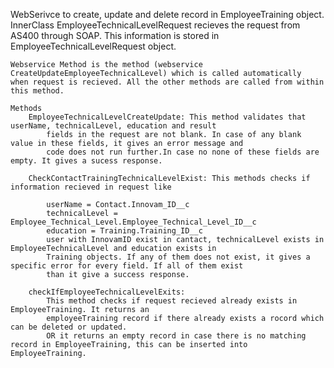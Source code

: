  WebSerivce to create, update and delete record in EmployeeTraining object.
    InnerClass EmployeeTechnicalLevelRequest recieves the request from AS400 through SOAP. 
    This information is stored in EmployeeTechnicalLevelRequest object.

    
    Webservice Method is the method (webservice CreateUpdateEmployeeTechnicalLevel) which is called automatically 
    when request is recieved. All the other methods are called from within this method.

    Methods
        EmployeeTechnicalLevelCreateUpdate: This method validates that userName, technicalLevel, education and result
            fields in the request are not blank. In case of any blank value in these fields, it gives an error message and
            code does not run further.In case no none of these fields are empty. It gives a sucess response.

        CheckContactTrainingTechnicalLevelExist: This methods checks if information recieved in request like
        
            userName = Contact.Innovam_ID__c
            technicalLevel = Employee_Technical_Level.Employee_Technical_Level_ID__c
            education = Training.Training_ID__c
            user with InnovamID exist in cantact, technicalLevel exists in EmployeeTechnicalLevel and education exists in 
            Training objects. If any of them does not exist, it gives a specific error for every field. If all of them exist
            than it give a success response.

        checkIfEmployeeTechnicalLevelExits: 
            This method checks if request recieved already exists in EmployeeTraining. It returns an
            employeeTraining record if there already exists a rocord which can be deleted or updated. 
            OR it returns an empty record in case there is no matching record in EmployeeTraining, this can be inserted into EmployeeTraining.

